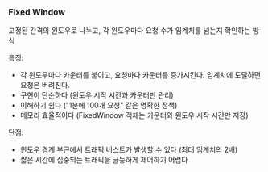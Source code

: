 ### Fixed Window
고정된 간격의 윈도우로 나누고, 각 윈도우마다 요청 수가 임계치를 넘는지 확인하는 방식

특징:
  - 각 윈도우마다 카운터를 붙이고, 요청마다 카운터를 증가시킨다. 임계치에 도달하면 요청은 버려진다.
  - 구현이 단순하다 (윈도우 시작 시간과 카운터만 관리)
  - 이해하기 쉽다 ("1분에 100개 요청" 같은 명확한 정책)
  - 메모리 효율적이다 (FixedWindow 객체는 카운터와 윈도우 시작 시간만 저장)

단점:
  - 윈도우 경계 부근에서 트래픽 버스트가 발생할 수 있다 (최대 임계치의 2배)
  - 짧은 시간에 집중되는 트래픽을 균등하게 제어하기 어렵다